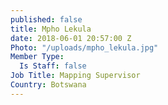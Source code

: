 ```yaml
---
published: false
title: Mpho Lekula
date: 2018-06-01 20:57:00 Z
Photo: "/uploads/mpho_lekula.jpg"
Member Type:
  Is Staff: false
Job Title: Mapping Supervisor
Country: Botswana
---
```

